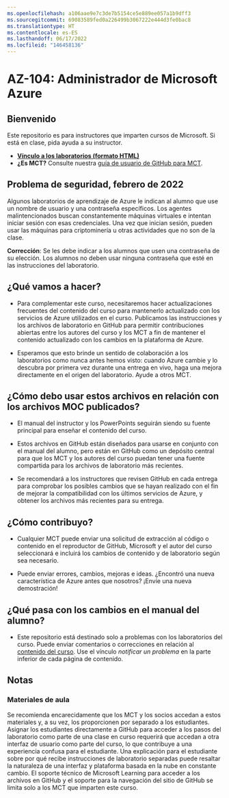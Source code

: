 ```yaml
---
ms.openlocfilehash: a106aae9e7c3de7b5154ce5e889ee057a1b9dff3
ms.sourcegitcommit: 69083589fed0a226499b3067222e444d3fe0bac8
ms.translationtype: HT
ms.contentlocale: es-ES
ms.lasthandoff: 06/17/2022
ms.locfileid: "146458136"
---
```

# <a name="az-104-microsoft-azure-administrator"></a>AZ-104: Administrador de Microsoft Azure

## <a name="welcome"></a>Bienvenido

Este repositorio es para instructores que imparten cursos de Microsoft. Si está en clase, pida ayuda a su instructor. 

- **[Vínculo a los laboratorios (formato HTML)](https://microsoftlearning.github.io/AZ-104-MicrosoftAzureAdministrator/)**
- **¿Es MCT?** Consulte nuestra [guía de usuario de GitHub para MCT](https://microsoftlearning.github.io/MCT-User-Guide/).

## <a name="security-issue---february-2022"></a>Problema de seguridad, febrero de 2022

Algunos laboratorios de aprendizaje de Azure le indican al alumno que use un nombre de usuario y una contraseña específicos. Los agentes malintencionados buscan constantemente máquinas virtuales e intentan iniciar sesión con esas credenciales.
Una vez que inician sesión, pueden usar las máquinas para criptominería u otras actividades que no son de la clase.

**Corrección**: Se les debe indicar a los alumnos que usen una contraseña de su elección. Los alumnos no deben usar ninguna contraseña que esté en las instrucciones del laboratorio. 

## <a name="what-are-we-doing"></a>¿Qué vamos a hacer?

- Para complementar este curso, necesitaremos hacer actualizaciones frecuentes del contenido del curso para mantenerlo actualizado con los servicios de Azure utilizados en el curso.  Publicamos las instrucciones y los archivos de laboratorio en GitHub para permitir contribuciones abiertas entre los autores del curso y los MCT a fin de mantener el contenido actualizado con los cambios en la plataforma de Azure.

- Esperamos que esto brinde un sentido de colaboración a los laboratorios como nunca antes hemos visto: cuando Azure cambie y lo descubra por primera vez durante una entrega en vivo, haga una mejora directamente en el origen del laboratorio.  Ayude a otros MCT.

## <a name="how-should-i-use-these-files-relative-to-the-released-moc-files"></a>¿Cómo debo usar estos archivos en relación con los archivos MOC publicados?

- El manual del instructor y los PowerPoints seguirán siendo su fuente principal para enseñar el contenido del curso.

- Estos archivos en GitHub están diseñados para usarse en conjunto con el manual del alumno, pero están en GitHub como un depósito central para que los MCT y los autores del curso puedan tener una fuente compartida para los archivos de laboratorio más recientes.

- Se recomendará a los instructores que revisen GitHub en cada entrega para comprobar los posibles cambios que se hayan realizado con el fin de mejorar la compatibilidad con los últimos servicios de Azure, y obtener los archivos más recientes para su entrega.

## <a name="how-do-i-contribute"></a>¿Cómo contribuyo?

- Cualquier MCT puede enviar una solicitud de extracción al código o contenido en el reproductor de GitHub, Microsoft y el autor del curso seleccionará e incluirá los cambios de contenido y de laboratorio según sea necesario.

- Puede enviar errores, cambios, mejoras e ideas.  ¿Encontró una nueva característica de Azure antes que nosotros?  ¡Envíe una nueva demostración!

## <a name="what-about-changes-to-the-student-handbook"></a>¿Qué pasa con los cambios en el manual del alumno?

- Este repositorio está destinado solo a problemas con los laboratorios del curso. Puede enviar comentarios o correcciones en relación al [contenido del curso](https://docs.microsoft.com/learn/certifications/courses/az-104t00). Use el vínculo _notificar un problema_ en la parte inferior de cada página de contenido.

## <a name="notes"></a>Notas

### <a name="classroom-materials"></a>Materiales de aula

Se recomienda encarecidamente que los MCT y los socios accedan a estos materiales y, a su vez, los proporcionen por separado a los estudiantes.  Asignar los estudiantes directamente a GitHub para acceder a los pasos del laboratorio como parte de una clase en curso requerirá que accedan a otra interfaz de usuario como parte del curso, lo que contribuye a una experiencia confusa para el estudiante. Una explicación para el estudiante sobre por qué recibe instrucciones de laboratorio separadas puede resaltar la naturaleza de una interfaz y plataforma basada en la nube en constante cambio. El soporte técnico de Microsoft Learning para acceder a los archivos en GitHub y el soporte para la navegación del sitio de GitHub se limita solo a los MCT que imparten este curso.
